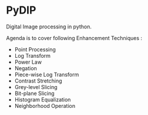 # PyDIP
Digital Image processing in python.

Agenda is to cover following Enhancement Techniques : 
  - Point Processing
  - Log Transform
  - Power Law
  - Negation
  - Piece-wise Log Transform
  - Contrast Stretching
  - Grey-level Slicing
  - Bit-plane Slicing
  - Histogram Equalization
  - Neighborhood Operation

